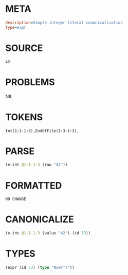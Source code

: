 # META
~~~ini
description=Simple integer literal canonicalization
type=expr
~~~
# SOURCE
~~~roc
42
~~~
# PROBLEMS
NIL
# TOKENS
~~~zig
Int(1:1-1:3),EndOfFile(1:3-1:3),
~~~
# PARSE
~~~clojure
(e-int @1-1-1-3 (raw "42"))
~~~
# FORMATTED
~~~roc
NO CHANGE
~~~
# CANONICALIZE
~~~clojure
(e-int @1-1-1-3 (value "42") (id 73))
~~~
# TYPES
~~~clojure
(expr (id 73) (type "Num(*)"))
~~~